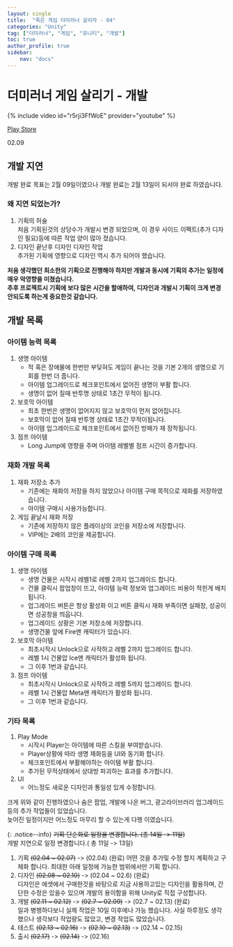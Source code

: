```yaml
---
layout: single
title:  "죽은 게임 더미러너 살리자 - 04"
categories: "Unity"
tag: ["더미러너", "게임", "유니티", "개발"]
toc: true
author_profile: true
sidebar:
    nav: "docs"
---
```



# 더미러너 게임 살리기 - 개발

{% include video id="r5rji3FfWoE" provider="youtube" %}

[Play Store](https://play.google.com/store/apps/details?id=com.dong2nol2.dummyrun&hl=ko&gl=US)

02.09

## 개발 지연
개발 완료 목표는 2월 09일이였으나 개발 완료는 2월 13일이 되서야 완료 하였습니다.

### 왜 지연 되었는가?
1. 기획의 허술  
   처음 기획된것의 상당수가 개발시 변경 되었으며, 이 경우 사이드 이펙트(추가 디자인 필요)등에 따른 작업 양이 많아 졌습니다.
2. 디자인 끝난후 디자인 디자인 작업   
   추가된 기획에 영향으로 디자인 역시 추가 되어야 했습니다.

**처음 생각했던 최소한의 기획으로 진행해야 하지만 개발과 동시에 기획의 추가는 일정에 매우 악영향을 미쳤습니다.**  
**추후 프로젝트시 기획에 보다 많은 시간을 할애하여, 디자인과 개발시 기획이 크게 변경 안되도록 하는게 중요한것 같습니다.**


## 개발 목록

### 아이템 능력 목록
1. 생명 아이템
   - 적 혹은 장애물에 한번만 부딪혀도 게임이 끝나는 것을 기본 2개의 생명으로 기회를 한번 더 줍니다.
   - 아이템 업그레이드로 체크포인트에서 없어진 생명이 부활 합니다.
   - 생명이 없어 질때 반투명 상태로 1초간 무적이 됩니다.
2. 보호막 아이템
   - 최초 한번은 생명이 없어지지 않고 보호막이 먼저 없어집니다.
   - 보호막이 없어 질때 반투명 상태로 1초간 무적이됩니다.
   - 아이템 업그레이드로 체크포인트에서 없어진 방패가 재 장착됩니다.
3. 점프 아이템
   - Long Jump에 영향을 주며 아이템 레벨별 점프 시간이 증가합니다.

### 재화 개발 목록
1. 재화 저장소 추가  
   - 기존에는 재화의 저장을 하지 않았으나 아이템 구매 목적으로 재화를 저장하였습니다.
   - 아이템 구매시 사용가능합니다.
2. 게임 끝날시 재화 저장
   - 기존에 저장하지 않은 플레이상의 코인을 저장소에 저장합니다.
   - VIP에는 2배의 코인을 제공합니다.

### 아이템 구매 목록
1. 생명 아이템
   - 생명 건물은 시작시 레벨1로 레벨 2까지 업그레이드 합니다.
   - 건물 클릭시 팝업창이 뜨고, 아이템 능력 정보와 업그레이드 비용이 적힌게 배치됩니다.
   - 업그레이드 버튼은 항상 활성화 이고 버튼 클릭시 재화 부족이면 실패창, 성공이면 성공창을 띄웁니다.
   - 업그레이드 상황은 기본 저장소에 저장합니다.
   - 생명건물 앞에 Fire맨 캐릭터가 있습니다.
2. 보호막 아이템
   - 최초시작시 Unlock으로 사작하고 레벨 2까지 업그레이드 합니다.
   - 레벨 1시 건물압 Ice맨 캐릭터가 활성화 됩니다.
   - 그 이후 1번과 같습니다.
3. 점프 아이템
   - 최초시작시 Unlock으로 사작하고 레벨 5까지 업그레이드 합니다.
   - 레벨 1시 건물압 Meta맨 캐릭터가 활성화 됩니다.
   - 그 이후 1번과 같습니다.


### 기타 목록
1. Play Mode
   - 시작시 Player는 아이템에 따른 스킬을 부여받습니다.
   - Player상황에 따라 생명 재화등을 UI와 동기화 합니다.
   - 체크포인트에서 부활해야하는 아이템 부활 합니다.
   - 추가된 무적상태에서 상대방 파괴하는 효과를 추가합니다.
2. UI
   - 어느정도 새로운 디자인과 통일성 있게 수정합니다.


크게 위와 같이 진행하였으나 숨은 팝업, 개발에 나온 버그, 광고라이브러리 업그레이드 등의 추가 작업들이 있었습니다.  
늦어진 일정이지만 어느정도 마무리 할 수 있는게 다행 이였습니다. 


{: .notice--info}
~~기획 단순화로 일정을 변경합니다. (총 14일 -> 11일)~~  
개발 지연으로 일정 변경합니다.( 총 11일 -> 13일)
1. 기획 ~~(02.04 ~ 02.07)~~ -> (02.04)  (완료)
   어떤 것을 추가및 수정 할지 계획하고 구체화 합니다. 최대한 아래 일정에 가능한 범위에서만 기획 합니다.  
2. 디자인 ~~(02.08 ~ 02.10)~~ -> (02.04 ~ 02.6) (완료)  
   디자인은 에셋에서 구매한것을 바탕으로 지금 사용하고있는 디자인을 활용하며, 간단한 수정은 있을수 있으며 개발의 용이함을 위해 Unity로 직접 구성합니다.
3. 개발 ~~(02.11 ~ 02.12)~~ -> ~~(02.7 ~ 02.09)~~ -> (02.7 ~ 02.13) (완료)  
   일과 병행하다보니 실제 작업은 10일 이후에나 가능 했습니다. 사실 하루정도 생각했으나 생각보다 작업량도 많았고, 변경 작업도 많았습니다.
4. 테스트 ~~(02.13 ~ 02.16)~~ -> ~~(02.10 ~ 02.13)~~ -> (02.14 ~ 02.15)
5. 출시 ~~(02.17)~~ -> ~~(02.14)~~ -> (02.16)



